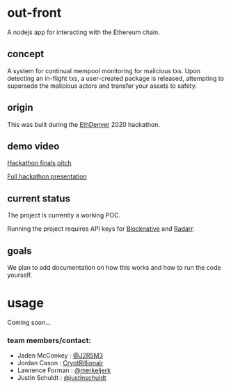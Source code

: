 # out-front

A nodejs app for interacting with the Ethereum chain.

## concept

A system for continual mempool monitoring for malicious txs. Upon detecting an in-flight txs, a user-created package is released, attempting to supersede the malicious actors and transfer your assets to safety.

## origin

This was built during the [EthDenver](https://ethdenver.com) 2020 hackathon.

## demo video

[Hackathon finals pitch](https://ytcropper.com/cropped/hF5e4a07f022c85)

[Full hackathon presentation](https://youtu.be/hFr8ly7EFJs)

## current status

The project is currently a working POC.

Running the project requires API keys for [Blocknative](https://blocknative.com) and [Radarr](https://radar.tech).

## goals

We plan to add documentation on how this works and how to run the code yourself.

# usage

Coming soon...


### team members/contact:
- Jaden McConkey : [@J2R5M3](https://twitter.com/J2R5M3)
- Jordan Cason : [CryptRillionair](https://twitter.com/CryptRillionair)
- Lawrence Forman : [@merkeljerk](https://twitter.com/merklejerk)
- Justin Schuldt : [@justinschuldt](https://twitter.com/justinschuldt)

